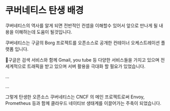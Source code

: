 # 쿠버네티스 탄생 배경

쿠버네티스의 역사를 알게 되면 전반적인 컨셉을 이해할수 있어서 앞으로 만나게 될 내용을 이해하는데 도움이 될것입니다.

쿠버네티스는 구글의 Borg 프로젝트를 오픈소스로 공개한 컨테이너 오케스트레이션 플랫폼 입니다.&#x20;

구글은 검색 서비스와 함께 Gmail, you tube 등 다양한 서비스들을 가지고 있으며 전세계적으로 트래픽을 받고 있으며 서버 활용을 극대화 할 필요가 있었습니다.&#x20;

...

...

그렇게 탄생한 오픈소스 쿠버네티스는 CNCF 의 메인 프로젝트로써 Envoy, Prometheus 등과 함께 클라우드 네이티브 생태계를 이끌어가는 주축이 되었습니다.
